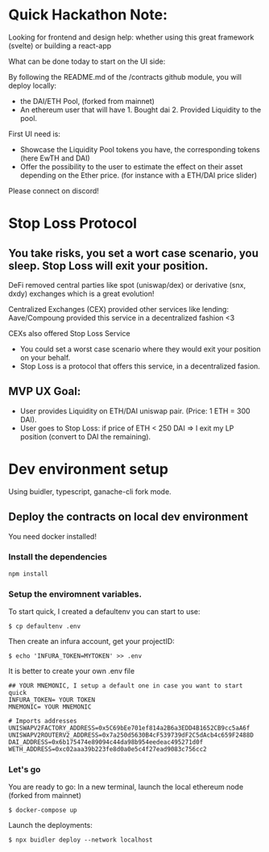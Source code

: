 # Quick Hackathon Note: 
Looking for frontend and design help: whether using this great framework (svelte) or building a react-app

What can be done today to start on the UI side: 

By following the README.md of the /contracts github module, you will deploy locally: 
- the DAI/ETH Pool, (forked from mainnet)
- An ethereum user that will have 1. Bought dai 2. Provided Liquidity to the pool.

First UI need is: 
- Showcase the Liquidity Pool tokens you have, the corresponding tokens (here EwTH and DAI)
- Offer the possibility to the user to estimate the effect on their asset depending on the Ether price. (for instance with a ETH/DAI price slider)

Please connect on discord!
# Stop Loss Protocol

## You take risks, you set a wort case scenario, you sleep. Stop Loss will exit your position.

DeFi removed central parties like spot (uniswap/dex) or derivative (snx, dxdy) exchanges which is a great evolution!

Centralized Exchanges (CEX) provided other services like lending: Aave/Compoung provided this service in a decentralized fashion <3

CEXs also offered Stop Loss Service

- You could set a worst case scenario where they would exit your position on your behalf.
- Stop Loss is a protocol that offers this service, in a decentralized fasion.

## MVP UX Goal:

- User provides Liquidity on ETH/DAI uniswap pair. (Price: 1 ETH = 300 DAI).
- User goes to Stop Loss: if price of ETH < 250 DAI => I exit my LP position (convert to DAI the remaining).

# Dev environment setup
Using buidler, typescript, ganache-cli fork mode.
## Deploy the contracts on local dev environment

You need docker installed!

### Install the dependencies
`npm install`

### Setup the enviromnent variables.

To start quick, I created a defaultenv you can start to use: 

`$ cp defaultenv .env`

Then create an infura account, get your projectID: 

`$ echo 'INFURA_TOKEN=MYTOKEN' >> .env`

It is better to create your own .env file

```
## YOUR MNEMONIC, I setup a default one in case you want to start quick
INFURA_TOKEN= YOUR TOKEN
MNEMONIC= YOUR MNEMONIC

# Imports addresses
UNISWAPV2FACTORY_ADDRESS=0x5C69bEe701ef814a2B6a3EDD4B1652CB9cc5aA6f
UNISWAPV2ROUTERV2_ADDRESS=0x7a250d5630B4cF539739dF2C5dAcb4c659F2488D
DAI_ADDRESS=0x6b175474e89094c44da98b954eedeac495271d0f
WETH_ADDRESS=0xc02aaa39b223fe8d0a0e5c4f27ead9083c756cc2
```

### Let's go 

You are ready to go: 
In a new terminal, launch the local ethereum node (forked from mainnet)

`$ docker-compose up`

Launch the deployments: 

`$ npx buidler deploy --network localhost`
